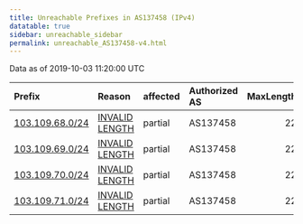 ```yaml
---
title: Unreachable Prefixes in AS137458 (IPv4)
datatable: true
sidebar: unreachable_sidebar
permalink: unreachable_AS137458-v4.html
---
```


Data as of 2019-10-03 11:20:00 UTC


<div class="datatable-begin"></div>

| Prefix                                                   | Reason                                                                                                     | affected   | Authorized AS   |   MaxLength | Anchor                                       |   unreachable /24s |
|:---------------------------------------------------------|:-----------------------------------------------------------------------------------------------------------|:-----------|:----------------|------------:|:---------------------------------------------|-------------------:|
| [103.109.68.0/24](https://stat.ripe.net/103.109.68.0/24) | [INVALID LENGTH](https://rpki-validator.ripe.net/announcement-preview?asn=AS137458&prefix=103.109.68.0/24) | partial    | AS137458        |          22 | [APNIC](unreachable_APNIC_RPKI_Root-v4.html) |                  1 |
| [103.109.69.0/24](https://stat.ripe.net/103.109.69.0/24) | [INVALID LENGTH](https://rpki-validator.ripe.net/announcement-preview?asn=AS137458&prefix=103.109.69.0/24) | partial    | AS137458        |          22 | [APNIC](unreachable_APNIC_RPKI_Root-v4.html) |                  1 |
| [103.109.70.0/24](https://stat.ripe.net/103.109.70.0/24) | [INVALID LENGTH](https://rpki-validator.ripe.net/announcement-preview?asn=AS137458&prefix=103.109.70.0/24) | partial    | AS137458        |          22 | [APNIC](unreachable_APNIC_RPKI_Root-v4.html) |                  1 |
| [103.109.71.0/24](https://stat.ripe.net/103.109.71.0/24) | [INVALID LENGTH](https://rpki-validator.ripe.net/announcement-preview?asn=AS137458&prefix=103.109.71.0/24) | partial    | AS137458        |          22 | [APNIC](unreachable_APNIC_RPKI_Root-v4.html) |                  1 |

<div class="datatable-end"></div>